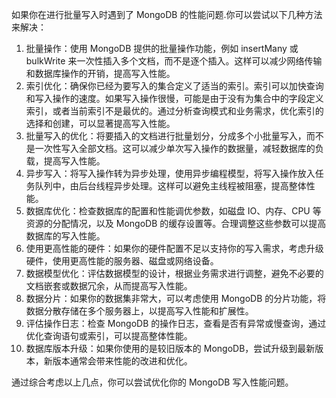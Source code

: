 如果你在进行批量写入时遇到了 MongoDB 的性能问题.你可以尝试以下几种方法来解决：

1.  批量操作：使用 MongoDB 提供的批量操作功能，例如 insertMany 或 bulkWrite 来一次性插入多个文档，而不是逐个插入。这样可以减少网络传输和数据库操作的开销，提高写入性能。
1.  索引优化：确保你已经为要写入的集合定义了适当的索引。索引可以加快查询和写入操作的速度。如果写入操作很慢，可能是由于没有为集合中的字段定义索引，或者当前索引不是最优的。通过分析查询模式和业务需求，优化索引的选择和创建，可以显著提高写入性能。
1.  批量写入的优化：将要插入的文档进行批量划分，分成多个小批量写入，而不是一次性写入全部文档。这可以减少单次写入操作的数据量，减轻数据库的负载，提高写入性能。
1.  异步写入：将写入操作转为异步处理，使用异步编程模型，将写入操作放入任务队列中，由后台线程异步处理。这样可以避免主线程被阻塞，提高整体性能。
1.  数据库优化：检查数据库的配置和性能调优参数，如磁盘 IO、内存、CPU 等资源的分配情况，以及 MongoDB 的缓存设置等。合理调整这些参数可以提高数据库的写入性能。
1.  使用更高性能的硬件：如果你的硬件配置不足以支持你的写入需求，考虑升级硬件，使用更高性能的服务器、磁盘或网络设备。
1.  数据模型优化：评估数据模型的设计，根据业务需求进行调整，避免不必要的文档嵌套或数据冗余，从而提高写入性能。
1.  数据分片：如果你的数据集非常大，可以考虑使用 MongoDB 的分片功能，将数据分散存储在多个服务器上，以提高写入性能和扩展性。
1.  评估操作日志：检查 MongoDB 的操作日志，查看是否有异常或慢查询，通过优化查询语句或索引，可以提高整体性能。
1.  数据库版本升级：如果你使用的是较旧版本的 MongoDB，尝试升级到最新版本，新版本通常会带来性能的改进和优化。

通过综合考虑以上几点，你可以尝试优化你的 MongoDB 写入性能问题。
